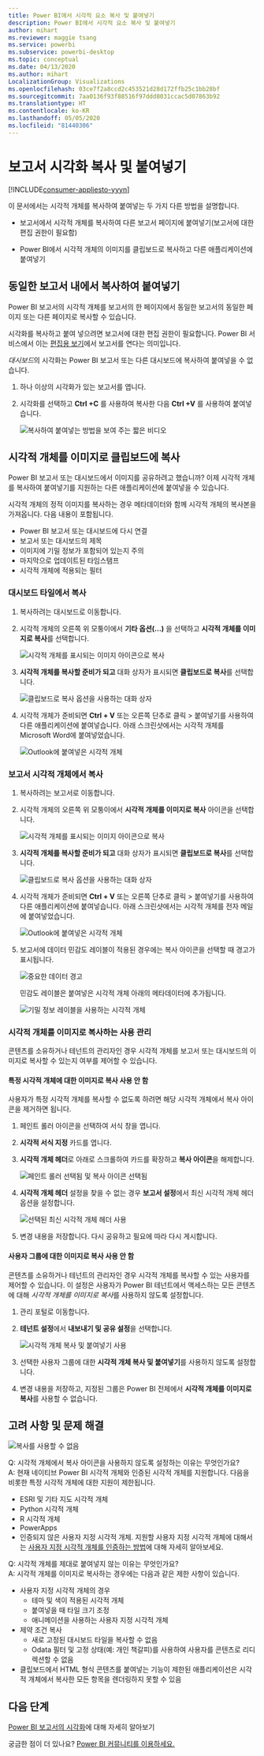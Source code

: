 ```yaml
---
title: Power BI에서 시각적 요소 복사 및 붙여넣기
description: Power BI에서 시각적 요소 복사 및 붙여넣기
author: mihart
ms.reviewer: maggie tsang
ms.service: powerbi
ms.subservice: powerbi-desktop
ms.topic: conceptual
ms.date: 04/13/2020
ms.author: mihart
LocalizationGroup: Visualizations
ms.openlocfilehash: 03ce7f2a8ccd2c453521d28d172ffb25c1bb28bf
ms.sourcegitcommit: 7aa0136f93f88516f97ddd8031ccac5d07863b92
ms.translationtype: HT
ms.contentlocale: ko-KR
ms.lasthandoff: 05/05/2020
ms.locfileid: "81440306"
---
```

# <a name="copy-and-paste-a-report-visualization"></a>보고서 시각화 복사 및 붙여넣기

[!INCLUDE[consumer-appliesto-yyyn](../includes/consumer-appliesto-yyyn.md)]

이 문서에서는 시각적 개체를 복사하여 붙여넣는 두 가지 다른 방법을 설명합니다. 
* 보고서에서 시각적 개체를 복사하여 다른 보고서 페이지에 붙여넣기(보고서에 대한 편집 권한이 필요함)

* Power BI에서 시각적 개체의 이미지를 클립보드로 복사하고 다른 애플리케이션에 붙여넣기

## <a name="copy-and-paste-within-the-same-report"></a>동일한 보고서 내에서 복사하여 붙여넣기
Power BI 보고서의 시각적 개체를 보고서의 한 페이지에서 동일한 보고서의 동일한 페이지 또는 다른 페이지로 복사할 수 있습니다. 

시각화를 복사하고 붙여 넣으려면 보고서에 대한 편집 권한이 필요합니다. Power BI 서비스에서 이는 [편집용 보기](../consumer/end-user-reading-view.md)에서 보고서를 연다는 의미입니다. 

*대시보드*의 시각화는 Power BI 보고서 또는 다른 대시보드에 복사하여 붙여넣을 수 없습니다.

1. 하나 이상의 시각화가 있는 보고서를 엽니다.  

2. 시각화를 선택하고 **Ctrl +C** 를 사용하여 복사한 다음 **Ctrl +V** 를 사용하여 붙여넣습니다.      

   ![복사하여 붙여넣는 방법을 보여 주는 짧은 비디오](media/power-bi-visualization-copy-paste/copypasteviznew.gif)


## <a name="copy-a-visual-as-an-image-to-your-clipboard"></a>시각적 개체를 이미지로 클립보드에 복사

Power BI 보고서 또는 대시보드에서 이미지를 공유하려고 했습니까? 이제 시각적 개체를 복사하여 붙여넣기를 지원하는 다른 애플리케이션에 붙여넣을 수 있습니다. 

시각적 개체의 정적 이미지를 복사하는 경우 메타데이터와 함께 시각적 개체의 복사본을 가져옵니다. 다음 내용이 포함됩니다.
* Power BI 보고서 또는 대시보드에 다시 연결
* 보고서 또는 대시보드의 제목
* 이미지에 기밀 정보가 포함되어 있는지 주의
* 마지막으로 업데이트된 타임스탬프
* 시각적 개체에 적용되는 필터

### <a name="copy-from-a-dashboard-tile"></a>대시보드 타일에서 복사

1. 복사하려는 대시보드로 이동합니다.

2. 시각적 개체의 오른쪽 위 모퉁이에서 **기타 옵션(...)** 을 선택하고 **시각적 개체를 이미지로 복사**를 선택합니다. 

    ![시각적 개체를 표시되는 이미지 아이콘으로 복사](media/power-bi-visualization-copy-paste/power-bi-copy-dashboard.png)

3. **시각적 개체를 복사할 준비가 되고** 대화 상자가 표시되면 **클립보드로 복사**를 선택합니다.

    ![클립보드로 복사 옵션을 사용하는 대화 상자](media/power-bi-visualization-copy-paste/power-bi-copied.png)

4. 시각적 개체가 준비되면 **Ctrl + V** 또는 오른쪽 단추로 클릭 > 붙여넣기를 사용하여 다른 애플리케이션에 붙여넣습니다. 아래 스크린샷에서는 시각적 개체를 Microsoft Word에 붙여넣었습니다. 

    ![Outlook에 붙여넣은 시각적 개체](media/power-bi-visualization-copy-paste/power-bi-paste-word.png)

### <a name="copy-from-a-report-visual"></a>보고서 시각적 개체에서 복사 

1. 복사하려는 보고서로 이동합니다.

2. 시각적 개체의 오른쪽 위 모퉁이에서 **시각적 개체를 이미지로 복사** 아이콘을 선택합니다. 

    ![시각적 개체를 표시되는 이미지 아이콘으로 복사](media/power-bi-visualization-copy-paste/power-bi-copy-icon.png)

3. **시각적 개체를 복사할 준비가 되고** 대화 상자가 표시되면 **클립보드로 복사**를 선택합니다.

    ![클립보드로 복사 옵션을 사용하는 대화 상자](media/power-bi-visualization-copy-paste/power-bi-copied.png)


4. 시각적 개체가 준비되면 **Ctrl + V** 또는 오른쪽 단추로 클릭 > 붙여넣기를 사용하여 다른 애플리케이션에 붙여넣습니다. 아래 스크린샷에서는 시각적 개체를 전자 메일에 붙여넣었습니다.

    ![Outlook에 붙여넣은 시각적 개체](media/power-bi-visualization-copy-paste/power-bi-copy-email.png)

5. 보고서에 데이터 민감도 레이블이 적용된 경우에는 복사 아이콘을 선택할 때 경고가 표시됩니다.  

    ![중요한 데이터 경고](media/power-bi-visualization-copy-paste/power-bi-sensitive.png)

    민감도 레이블은 붙여넣은 시각적 개체 아래의 메타데이터에 추가됩니다. 

    ![기밀 정보 레이블을 사용하는 시각적 개체](media/power-bi-visualization-copy-paste/power-bi-confidential.png)

### <a name="manage-use-of-copying-a-visual-as-an-image"></a>시각적 개체를 이미지로 복사하는 사용 관리
콘텐츠를 소유하거나 테넌트의 관리자인 경우 시각적 개체를 보고서 또는 대시보드의 이미지로 복사할 수 있는지 여부를 제어할 수 있습니다.

#### <a name="disable-copy-as-an-image-for-a-specific-visual"></a>특정 시각적 개체에 대한 이미지로 복사 사용 안 함
사용자가 특정 시각적 개체를 복사할 수 없도록 하려면 해당 시각적 개체에서 복사 아이콘을 제거하면 됩니다.
1. 페인트 롤러 아이콘을 선택하여 서식 창을 엽니다. 

1. **시각적 서식 지정** 카드를 엽니다.
1. **시각적 개체 헤더**로 아래로 스크롤하여 카드를 확장하고 **복사 아이콘**을 해제합니다.

    ![페인트 롤러 선택됨 및 복사 아이콘 선택됨](media/power-bi-visualization-copy-paste/power-bi-visual-header.png)

1. **시각적 개체 헤더** 설정을 찾을 수 없는 경우 **보고서 설정**에서 최신 시각적 개체 헤더 옵션을 설정합니다. 

    ![선택된 최신 시각적 개체 헤더 사용](media/power-bi-visualization-copy-paste/power-bi-use-modern.png)

1. 변경 내용을 저장합니다. 다시 공유하고 필요에 따라 다시 게시합니다.

#### <a name="disable-copy-as-an-image-for-a-group-of-users"></a>사용자 그룹에 대한 이미지로 복사 사용 안 함

콘텐츠를 소유하거나 테넌트의 관리자인 경우 시각적 개체를 복사할 수 있는 사용자를 제어할 수 있습니다. 이 설정은 사용자가 Power BI 테넌트에서 액세스하는 모든 콘텐츠에 대해 *시각적 개체를 이미지로 복사*를 사용하지 않도록 설정합니다.
  
1. 관리 포털로 이동합니다.

1. **테넌트 설정**에서 **내보내기 및 공유 설정**을 선택합니다. 

    ![시각적 개체 복사 및 붙여넣기 사용](media/power-bi-visualization-copy-paste/power-bi-enable.png)

1. 선택한 사용자 그룹에 대한 **시각적 개체 복사 및 붙여넣기**를 사용하지 않도록 설정합니다. 

1. 변경 내용을 저장하고, 지정된 그룹은 Power BI 전체에서 **시각적 개체를 이미지로 복사**를 사용할 수 없습니다. 
  

## <a name="considerations-and-troubleshooting"></a>고려 사항 및 문제 해결

   ![복사를 사용할 수 없음](media/power-bi-visualization-copy-paste/power-bi-copy-grey.png)


Q: 시각적 개체에서 복사 아이콘을 사용하지 않도록 설정하는 이유는 무엇인가요?    
A: 현재 네이티브 Power BI 시각적 개체와 인증된 시각적 개체를 지원합니다. 다음을 비롯한 특정 시각적 개체에 대한 지원이 제한됩니다. 
- ESRI 및 기타 지도 시각적 개체 
- Python 시각적 개체 
- R 시각적 개체 
- PowerApps 
- 인증되지 않은 사용자 지정 시각적 개체. 지원할 사용자 지정 시각적 개체에 대해서는 [사용자 지정 시각적 개체를 인증하는 방법](../developer/visuals/power-bi-custom-visuals-certified.md)에 대해 자세히 알아보세요. 


Q: 시각적 개체를 제대로 붙여넣지 않는 이유는 무엇인가요?    
A: 시각적 개체를 이미지로 복사하는 경우에는 다음과 같은 제한 사항이 있습니다. 
- 사용자 지정 시각적 개체의 경우 
    - 테마 및 색이 적용된 시각적 개체 
    - 붙여넣을 때 타일 크기 조정 
    - 애니메이션을 사용하는 사용자 지정 시각적 개체 
- 제약 조건 복사 
    - 새로 고정된 대시보드 타일을 복사할 수 없음 
    - Odata 필터 및 고정 상태(예: 개인 책갈피)를 사용하여 사용자를 콘텐츠로 리디렉션할 수 없음 
- 클립보드에서 HTML 형식 콘텐츠를 붙여넣는 기능이 제한된 애플리케이션은 시각적 개체에서 복사한 모든 항목을 렌더링하지 못할 수 있음 



## <a name="next-steps"></a>다음 단계
[Power BI 보고서의 시각화](power-bi-report-visualizations.md)에 대해 자세히 알아보기

궁금한 점이 더 있나요? [Power BI 커뮤니티를 이용하세요.](https://community.powerbi.com/)

